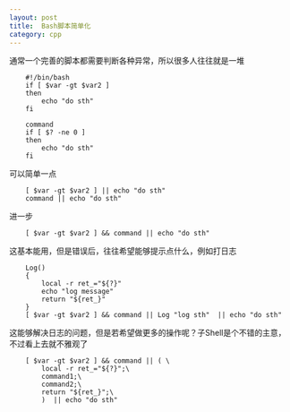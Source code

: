 ```yaml
---
layout: post
title:  Bash脚本简单化
category: cpp
---
```


通常一个完善的脚本都需要判断各种异常，所以很多人往往就是一堆

        #!/bin/bash
        if [ $var -gt $var2 ]
        then
            echo "do sth"
        fi
        
        command
        if [ $? -ne 0 ]
        then
            echo "do sth"
        fi
        

可以简单一点

        [ $var -gt $var2 ] || echo "do sth"
        command || echo "do sth"
        
进一步

        [ $var -gt $var2 ] && command || echo "do sth"
        
这基本能用，但是错误后，往往希望能够提示点什么，例如打日志

        Log()
        {
            local -r ret_="${?}"
            echo "log message"
            return "${ret_}"
        }
        [ $var -gt $var2 ] && command || Log "log sth"  || echo "do sth"
        
        
这能够解决日志的问题，但是若希望做更多的操作呢？子Shell是个不错的主意，不过看上去就不雅观了

        [ $var -gt $var2 ] && command || ( \
            local -r ret_="${?}";\
            command1;\
            command2;\
            return "${ret_}";\
            )  || echo "do sth"
